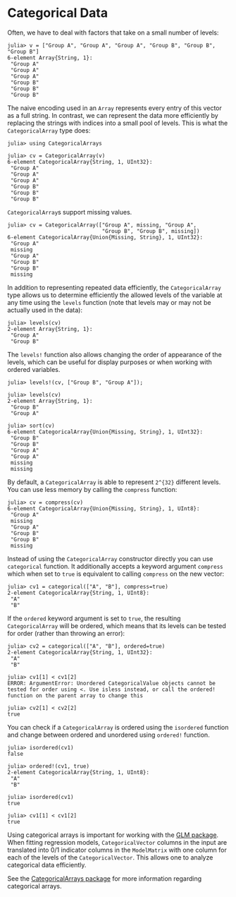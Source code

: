 # Categorical Data

Often, we have to deal with factors that take on a small number of levels:

```jldoctest categorical
julia> v = ["Group A", "Group A", "Group A", "Group B", "Group B", "Group B"]
6-element Array{String, 1}:
 "Group A"
 "Group A"
 "Group A"
 "Group B"
 "Group B"
 "Group B"

```

The naive encoding used in an `Array` represents every entry of this vector as a full string.
In contrast, we can represent the data more efficiently by replacing the strings with indices
into a small pool of levels. This is what the `CategoricalArray` type does:

```jldoctest categorical
julia> using CategoricalArrays

julia> cv = CategoricalArray(v)
6-element CategoricalArray{String, 1, UInt32}:
 "Group A"
 "Group A"
 "Group A"
 "Group B"
 "Group B"
 "Group B"

```

`CategoricalArray`s support missing values.

```jldoctest categorical
julia> cv = CategoricalArray(["Group A", missing, "Group A",
                              "Group B", "Group B", missing])
6-element CategoricalArray{Union{Missing, String}, 1, UInt32}:
 "Group A"
 missing
 "Group A"
 "Group B"
 "Group B"
 missing
```

In addition to representing repeated data efficiently, the `CategoricalArray` type
allows us to determine efficiently the allowed levels of the variable at any time using
the `levels` function (note that levels may or may not be actually used in the data):

```jldoctest categorical
julia> levels(cv)
2-element Array{String, 1}:
 "Group A"
 "Group B"

```

The `levels!` function also allows changing the order of appearance of the levels,
which can be useful for display purposes or when working with ordered variables.

```jldoctest categorical
julia> levels!(cv, ["Group B", "Group A"]);

julia> levels(cv)
2-element Array{String, 1}:
 "Group B"
 "Group A"

julia> sort(cv)
6-element CategoricalArray{Union{Missing, String}, 1, UInt32}:
 "Group B"
 "Group B"
 "Group A"
 "Group A"
 missing
 missing

```

By default, a `CategoricalArray` is able to represent ``2^{32}`` different levels.
You can use less memory by calling the `compress` function:

```jldoctest categorical
julia> cv = compress(cv)
6-element CategoricalArray{Union{Missing, String}, 1, UInt8}:
 "Group A"
 missing
 "Group A"
 "Group B"
 "Group B"
 missing

```

Instead of using the `CategoricalArray` constructor directly you can use `categorical`
function. It additionally accepts a keyword argument `compress` which when set to `true`
is equivalent to calling `compress` on the new vector:
```jldoctest categorical
julia> cv1 = categorical(["A", "B"], compress=true)
2-element CategoricalArray{String, 1, UInt8}:
 "A"
 "B"
```

If the `ordered` keyword argument is set to `true`, the resulting `CategoricalArray` will be
ordered, which means that its levels can be tested for order (rather than throwing an error):
```jldoctest categorical
julia> cv2 = categorical(["A", "B"], ordered=true)
2-element CategoricalArray{String, 1, UInt32}:
 "A"
 "B"

julia> cv1[1] < cv1[2]
ERROR: ArgumentError: Unordered CategoricalValue objects cannot be tested for order using <. Use isless instead, or call the ordered! function on the parent array to change this

julia> cv2[1] < cv2[2]
true
```

You can check if a `CategoricalArray` is ordered using the `isordered` function
and change between ordered and unordered using `ordered!` function.

```jldoctest categorical
julia> isordered(cv1)
false

julia> ordered!(cv1, true)
2-element CategoricalArray{String, 1, UInt8}:
 "A"
 "B"

julia> isordered(cv1)
true

julia> cv1[1] < cv1[2]
true
```

Using categorical arrays is important for working with the [GLM package](https://github.com/JuliaStats/GLM.jl).
When fitting regression models, `CategoricalVector` columns in the input are translated
into 0/1 indicator columns in the `ModelMatrix` with one column for each of the levels of
the `CategoricalVector`. This allows one to analyze categorical data efficiently.

See the [CategoricalArrays package](https://github.com/JuliaData/CategoricalArrays.jl)
for more information regarding categorical arrays.
